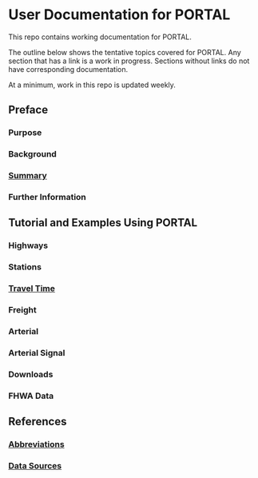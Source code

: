# User Documentation for PORTAL

This repo contains working documentation for PORTAL.

The outline below shows the tentative topics covered for PORTAL. Any section that has a link is a work in progress. Sections without links do not have corresponding documentation.

At a minimum, work in this repo is updated weekly.

## Preface

### Purpose

### Background

### [Summary](https://github.com/adus/portal-documentation/blob/master/documentation/summary.md)

### Further Information

## Tutorial and Examples Using PORTAL

### Highways

### Stations

### [Travel Time](https://github.com/adus/portal-documentation/blob/master/documentation/travel-time.md)

### Freight

### Arterial

### Arterial Signal

### Downloads

### FHWA Data

## References

### [Abbreviations](https://github.com/adus/portal-documentation/blob/master/documentation/abbreviations.md)

### [Data Sources](https://rawgit.com/adus/portal-documentation/master/documentation/data-sources.html)
